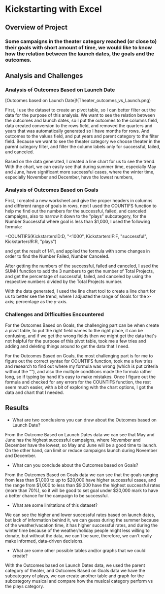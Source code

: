 # Kickstarting with Excel

## Overview of Project

### Some campaigns in the theater category reached (or close to) their goals with short amount of time, we would like to know how the relation between the launch dates, the goals and the outcomes.

## Analysis and Challenges

### Analysis of Outcomes Based on Launch Date

[Outcomes based on Launch Date]!(Theater_outcomes_vs_Launch.png)

First, I use the dataset to create an pivot table, so I can better filter out the data for the purpose of this analysis. We want to see the relation between the outcomes and launch dates, so I put the outcomes to the columns field, data created conversion to the rows field, and removed the quarters and years that was automatically generated so I have months for rows. And outcomes to the values field, and put years and parent category to the filter field. Because we want to see the theater category we choose theater in the parent category filter, and filter the column labels only for successful, failed, and canceled.

Based on the data generated, I created a line chart for us to see the trend. With the chart, we can easily see that during summer time, especially May and June, have significant more successful cases, where the winter time, especially November and December, have the lowest numbers,


### Analysis of Outcomes Based on Goals

First, I created a new worksheet and give the proper headers in columns and different range of goals in rows, next I used the COUNTIFS function to help me find out the numbers for the successful, failed, and canceled campaigns, also to narrow it down to the "plays" subcategory, for the Number Successful where goal is less than $1,000, I used the following formula: 

=COUNTIFS(Kickstarters!D:D, "<1000", Kickstarters!F:F, "successful", Kickstarters!R:R, "plays") 

and get the result of 141, and applied the formula with some changes in order to find the Number Failed, Number Canceled.

After getting the numbers of the successful, failed and canceled, I used the SUM() function to add the 3 numbers to get the number of Total Projects, and get the percentage of successful, failed, and canceled by using the respective numbers divided by the Total Projects number.

With the data generated, I used the line chart tool to create a line chart for us to better see the trend, where I adjusted the range of Goals for the x-axis; percentage as the y-axis.

### Challenges and Difficulties Encountered

For the Outcomes Based on Goals, the challenging part can be when create a pivot table, to put the right field names to the right place, it can be confusing, and if we get the wrong fields then we might get the data that's not helpful for the purpose of this pivot table, took me a few tries and adding and deleting things around to get the data that I need.

For the Outcomes Based on Goals, the most challenging part is for me to figure out the correct syntax for COUNTIFS function, took me a few tries and research to find out where my formula was wrong (which is put criteria without the ""), and also the multiple conditions made the formula rather long, so if typing by hand it's easy to make mistakes. Once I figure out the formula and checked for any errors for the COUNTIFS function, the rest seem much easier, with a bit of exploring with the chart options, I got the data and chart that I needed.

## Results

- What are two conclusions you can draw about the Outcomes based on Launch Date?

From the Outcome Based on Launch Dates data we can see that May and June has the highest successful campaigns, where November and December have the lowest, so May and June will be a good time to launch. On the other hand, can limit or reduce campaigns launch during November and December.



- What can you conclude about the Outcomes based on Goals?

From the Outcomes Based on Goals data we can see that the goals ranging from less than $1,000 to up to $20,000 have higher successful cases, and the range from $1,000 to less than $9,000 have the highest successful rates (more than 70%), so it will be good to set goal under $20,000 mark to have a better chance for the campaign to be successful.


- What are some limitations of this dataset?

We can see the higher and lower successful rates based on launch dates, but lack of information behind it, we can guess during the summer because of the weather/vacation time, it has higher successful rates, and during the winter time because of the weather/holiday people might less willing to donate, but without the data, we can't be sure, therefore, we can't really make informed, data-driven decisions.


- What are some other possible tables and/or graphs that we could create?

With the Outcomes based on Launch Dates data, we used the parent category of theater, and Outcomes Based on Goals data we have the subcategory of plays, we can create another table and graph for the subcategory musical and compare how the musical category perform vs the plays category.
